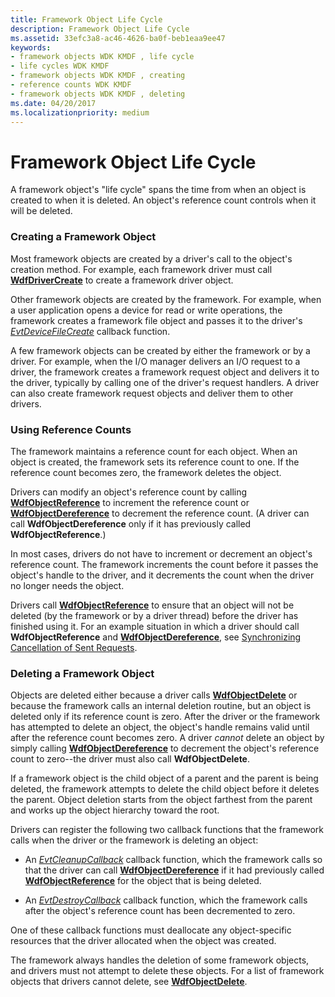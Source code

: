 ```yaml
---
title: Framework Object Life Cycle
description: Framework Object Life Cycle
ms.assetid: 33efc3a8-ac46-4626-ba0f-beb1eaa9ee47
keywords:
- framework objects WDK KMDF , life cycle
- life cycles WDK KMDF
- framework objects WDK KMDF , creating
- reference counts WDK KMDF
- framework objects WDK KMDF , deleting
ms.date: 04/20/2017
ms.localizationpriority: medium
---
```


# Framework Object Life Cycle





A framework object's "life cycle" spans the time from when an object is created to when it is deleted. An object's reference count controls when it will be deleted.

### Creating a Framework Object

Most framework objects are created by a driver's call to the object's creation method. For example, each framework driver must call [**WdfDriverCreate**](https://msdn.microsoft.com/library/windows/hardware/ff547175) to create a framework driver object.

Other framework objects are created by the framework. For example, when a user application opens a device for read or write operations, the framework creates a framework file object and passes it to the driver's [*EvtDeviceFileCreate*](https://msdn.microsoft.com/library/windows/hardware/ff540868) callback function.

A few framework objects can be created by either the framework or by a driver. For example, when the I/O manager delivers an I/O request to a driver, the framework creates a framework request object and delivers it to the driver, typically by calling one of the driver's request handlers. A driver can also create framework request objects and deliver them to other drivers.

### Using Reference Counts

The framework maintains a reference count for each object. When an object is created, the framework sets its reference count to one. If the reference count becomes zero, the framework deletes the object.

Drivers can modify an object's reference count by calling [**WdfObjectReference**](https://msdn.microsoft.com/library/windows/hardware/ff548758) to increment the reference count or [**WdfObjectDereference**](https://msdn.microsoft.com/library/windows/hardware/ff548739) to decrement the reference count. (A driver can call **WdfObjectDereference** only if it has previously called **WdfObjectReference**.)

In most cases, drivers do not have to increment or decrement an object's reference count. The framework increments the count before it passes the object's handle to the driver, and it decrements the count when the driver no longer needs the object.

Drivers call [**WdfObjectReference**](https://msdn.microsoft.com/library/windows/hardware/ff548758) to ensure that an object will not be deleted (by the framework or by a driver thread) before the driver has finished using it. For an example situation in which a driver should call **WdfObjectReference** and [**WdfObjectDereference**](https://msdn.microsoft.com/library/windows/hardware/ff548739), see [Synchronizing Cancellation of Sent Requests](synchronizing-cancellation-of-sent-requests.md).

### Deleting a Framework Object

Objects are deleted either because a driver calls [**WdfObjectDelete**](https://msdn.microsoft.com/library/windows/hardware/ff548734) or because the framework calls an internal deletion routine, but an object is deleted only if its reference count is zero. After the driver or the framework has attempted to delete an object, the object's handle remains valid until after the reference count becomes zero. A driver *cannot* delete an object by simply calling [**WdfObjectDereference**](https://msdn.microsoft.com/library/windows/hardware/ff548739) to decrement the object's reference count to zero--the driver must also call **WdfObjectDelete**.

If a framework object is the child object of a parent and the parent is being deleted, the framework attempts to delete the child object before it deletes the parent. Object deletion starts from the object farthest from the parent and works up the object hierarchy toward the root.

Drivers can register the following two callback functions that the framework calls when the driver or the framework is deleting an object:

-   An [*EvtCleanupCallback*](https://msdn.microsoft.com/library/windows/hardware/ff540840) callback function, which the framework calls so that the driver can call [**WdfObjectDereference**](https://msdn.microsoft.com/library/windows/hardware/ff548739) if it had previously called [**WdfObjectReference**](https://msdn.microsoft.com/library/windows/hardware/ff548758) for the object that is being deleted.

-   An [*EvtDestroyCallback*](https://msdn.microsoft.com/library/windows/hardware/ff540841) callback function, which the framework calls after the object's reference count has been decremented to zero.

One of these callback functions must deallocate any object-specific resources that the driver allocated when the object was created.

The framework always handles the deletion of some framework objects, and drivers must not attempt to delete these objects. For a list of framework objects that drivers cannot delete, see [**WdfObjectDelete**](https://msdn.microsoft.com/library/windows/hardware/ff548734).

 

 





